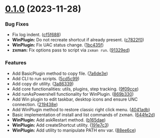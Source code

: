 # [0.1.0](https://github.com/marcuson/zxutils/compare/0.0.0...0.1.0) (2023-11-28)


### Bug Fixes

* Fix log indent. ([cf5f688](https://github.com/marcuson/zxutils/commit/cf5f6880819bcb2f2fe5fc2e698e0929a6d1ed10))
* **WinPlugin:** Do not recreate shortcut if already present. ([c7822f0](https://github.com/marcuson/zxutils/commit/c7822f0b216032ef1ea314cb3fb1d6e25c2e307c))
* **WinPlugin:** Fix UAC status change. ([1bc435f](https://github.com/marcuson/zxutils/commit/1bc435f11dbf913268c1370f648046d3f46332cd))
* **zxman:** Fix options pass to script via `zxman run`. ([91329ed](https://github.com/marcuson/zxutils/commit/91329ed0eca7395dcbb6b1a622e8ceb6c63d4c9f))


### Features

* Add BasicPlugin method to copy file. ([7a6de3e](https://github.com/marcuson/zxutils/commit/7a6de3e052651a0126528e5963387e447dfb3ac7))
* Add CLI to run scripts. ([5cd5c99](https://github.com/marcuson/zxutils/commit/5cd5c998f9661b47803913e3b4ceb7841f960af4))
* Add copy dir utility. ([3a86339](https://github.com/marcuson/zxutils/commit/3a86339d859534c7dc625efe5f3ed0a1f2495e56))
* Add core functionalities: utils, plugins, step tracking. ([9f09cce](https://github.com/marcuson/zxutils/commit/9f09cce88bcb2af5ffc7a176f3c578e8080ee956))
* Add runAsPowershell functionality for WinPlugin. ([869b330](https://github.com/marcuson/zxutils/commit/869b330c4f6ae3cb80866aa985317d012a76922d))
* Add Win plugin to edit taskbar, desktop icons and ensure UNC connection. ([219438e](https://github.com/marcuson/zxutils/commit/219438e4d1dd9783e186b21aedb883ab7bf71cf7))
* Add WinPlugin method to restore classic right click menu. ([4041adb](https://github.com/marcuson/zxutils/commit/4041adb73de2b34ec33ebca8993cbc3f001fe748))
* Basic implementation of install and list commands of zxman. ([644fe2d](https://github.com/marcuson/zxutils/commit/644fe2d34ec0ccb0bbd4bd7ef6870c0d331500c5))
* **WinPlugin:** Add askRestart method. ([b165dae](https://github.com/marcuson/zxutils/commit/b165dae674e4fe09ca5fa4f61526765aa1cd2918))
* **WinPlugin:** Add createShortcut utility. ([191e7c3](https://github.com/marcuson/zxutils/commit/191e7c34ca06b4b15c2cf290a78760b0426e78f4))
* **WinPlugin:** Add utility to manipulate PATH env var. ([88ee6ce](https://github.com/marcuson/zxutils/commit/88ee6ce42135e97574651513d493d7f7ef8f49f1))
